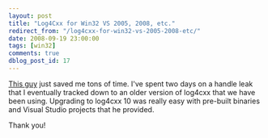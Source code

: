 ```yaml
---
layout: post
title: "Log4Cxx for Win32 VS 2005, 2008, etc."
redirect_from: "/log4cxx-for-win32-vs-2005-2008-etc/"
date: 2008-09-19 23:00:00
tags: [win32]
comments: true
dblog_post_id: 17
---
```

[This guy](http://www.dreamcubes.com/blog) just saved me tons of time. I've spent two days on a handle leak that I eventually tracked down to an older version of log4cxx that we have been using. Upgrading to log4cxx 10 was really easy with pre-built binaries and Visual Studio projects that he provided.

Thank you!

